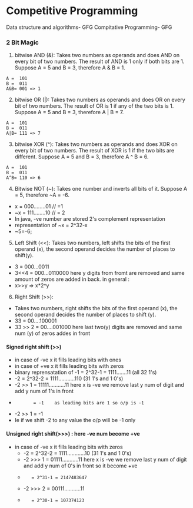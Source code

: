 # Competitive Programming
Data structure and algorithms- GFG
Compitative Programming- GFG


### 2 Bit Magic

1. bitwise AND (&):
Takes two numbers as operands and does AND on every bit of two numbers. 
The result of AND is 1 only if both bits are 1. 
Suppose A = 5 and B = 3, therefore A & B = 1.
```
A =  101
B =  011
A&B= 001 => 1
```

2. bitwise OR (|):
Takes two numbers as operands and does OR on every bit of two numbers. 
The result of OR is 1 if any of the two bits is 1.
Suppose A = 5 and B = 3, therefore A | B = 7.
```
A =  101
B =  011
A|B= 111 => 7
```
3. bitwise XOR (^): 
Takes two numbers as operands and does XOR on every bit of two numbers. 
The result of XOR is 1 if the two bits are different. 
Suppose A = 5 and B = 3, therefore A ^ B = 6.
```
A =  101
B =  011
A^B= 110 => 6
```
4. Bitwise NOT (~):
Takes one number and inverts all bits of it. 
Suppose A = 5, therefore ~A = -6.
-   x = 000........01 // =1
-  ~x = 111........10 // = 2
-  In java, -ve number are stored 2's complement representation
-  representation of ~x = 2^32-x
 - ~5=-6;

 5. Left Shift (<<):
 Takes two numbers, left shifts the bits of the first operand (x), 
 the second operand decides the number of places to shift(y).
 -  3    = 000...0011
 -  3<<4 = 000...0110000  here y digits from fromt are removed and same amount of zeros are added in back.
  in general : 
 -  x>>y => x*2^y

6. Right Shift (>>):
 - Takes two numbers, right shifts the bits of the first operand (x), 
 the second operand decides the number of places to shift (y).
 - 33      = 00....100001
 - 33 >> 2 = 00....001000   here last two(y) digits are removed and same num (y) of zeros addes in front

#### Signed right shift (>>)  
 - in case of -ve x it fills leading bits with ones 
 - in case of +ve x it fills leading bits with zeros
- binary reprensatation of -1 = 2^32-1 = 1111.......11 (all 32 1's)
- -2 = 2^32-2 = 1111...........110 (31 1's and 1 0's)
- -2 >> 1     = 11111...........11 here x is -ve we remove last y num of digit and add y num of 1's in front
-            = -1    as leading bits are 1 so o/p is -1
- -2 >> 1     = -1
-  Ie if we shift -2 to any value the o/p will be -1 only

#### Unsigned right shift(>>>) : here -ve num become +ve 
 - in case of -ve x it fills leading bits with zeros
    - -2 = 2^32-2 = 1111............10 (31 1's and 1 0's)
    - -2 >>> 1    = 01111...........11  here x is -ve we remove last y num of digit and add y num of 0's in front so it become +ve <br/>
    -        = 2^31-1 = 2147483647
    - -2 >>> 2    = 00111...........11
    -        = 2^30-1 = 107374123
 

